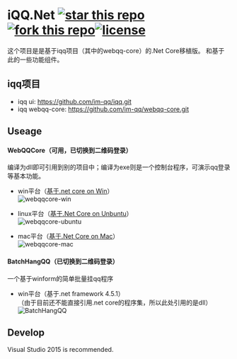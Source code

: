 # iQQ.Net [![star this repo](http://github-svg-buttons.herokuapp.com/star.svg?user=huoshan12345&repo=iQQ.Net&style=flat&background=1081C1)](https://github.com/huoshan12345/iQQ.Net)[![fork this repo](http://github-svg-buttons.herokuapp.com/fork.svg?user=huoshan12345&repo=iQQ.Net&style=flat&background=1081C1)](https://github.com/huoshan12345/iQQ.Net/fork)[![license](https://img.shields.io/github/license/mashape/apistatus.svg?maxAge=2592000)](https://github.com/huoshan12345/iQQ.Net/blob/master/LICENSE.TXT)

这个项目是是基于iqq项目（其中的webqq-core）的.Net Core移植版。
和基于此的一些功能组件。

## iqq项目

* iqq ui: https://github.com/im-qq/iqq.git
* iqq webqq-core: https://github.com/im-qq/webqq-core.git

## Useage

#### WebQQCore（可用，已切换到二维码登录）
编译为dll即可引用到别的项目中；编译为exe则是一个控制台程序，可演示qq登录等基本功能。
* win平台（[基于.net core on Win](https://www.microsoft.com/net/core#windows)）  
![webqqcore-win](https://raw.githubusercontent.com/huoshan12345/iQQ.Net/master/pic/webqqcore-win.png)

* linux平台（[基于.Net Core on Unbuntu](https://www.microsoft.com/net/core#ubuntu)）  
![webqqcore-ubuntu](https://raw.githubusercontent.com/huoshan12345/iQQ.Net/master/pic/webqqcore-ubuntu.png)

* mac平台（[基于.Net Core on Mac](https://www.microsoft.com/net/core#macos)）  
![webqqcore-mac](https://raw.githubusercontent.com/huoshan12345/iQQ.Net/master/pic/webqqcore-mac.png)

#### BatchHangQQ（已切换到二维码登录）
一个基于winform的简单批量挂qq程序
* win平台（基于.net framework 4.5.1）  
（由于目前还不能直接引用.net core的程序集，所以此处引用的是dll）
![BatchHangQQ](https://raw.githubusercontent.com/huoshan12345/iQQ.Net/master/pic/BatchHangQQ.png)

## Develop
Visual Studio 2015 is recommended.